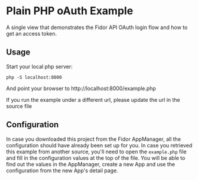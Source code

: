 # Plain PHP oAuth Example

A single view that demonstrates the Fidor API OAuth login flow and how to get 
an access token.

## Usage

Start your local php server:

    php -S localhost:8000

And point your browser to http://localhost:8000/example.php

If you run the example under a different url, please update the url in the 
source file


## Configuration

In case you downloaded this project from the Fidor AppManager, all the
configuration should have already been set up for you. In case you
retrieved this example from another source, you'll need to open the
`example.php` file and fill in the configuration values at the top of the
file. You will be able to find out the values in the AppManager, create
a new App and use the configuration from the new App's detail page.
